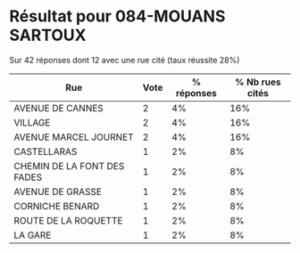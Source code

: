 # Résultat pour 084-MOUANS SARTOUX

Sur 42 réponses dont 12 avec une rue cité (taux réussite 28%)

| Rue | Vote | % réponses | % Nb rues cités|
|-----|------|------------|----------------|
| AVENUE DE CANNES | 2 | 4% | 16%|
| VILLAGE | 2 | 4% | 16%|
| AVENUE MARCEL JOURNET | 2 | 4% | 16%|
| CASTELLARAS | 1 | 2% | 8%|
| CHEMIN DE LA FONT DES FADES | 1 | 2% | 8%|
| AVENUE DE GRASSE | 1 | 2% | 8%|
| CORNICHE BENARD | 1 | 2% | 8%|
| ROUTE DE LA ROQUETTE | 1 | 2% | 8%|
| LA GARE | 1 | 2% | 8%|
